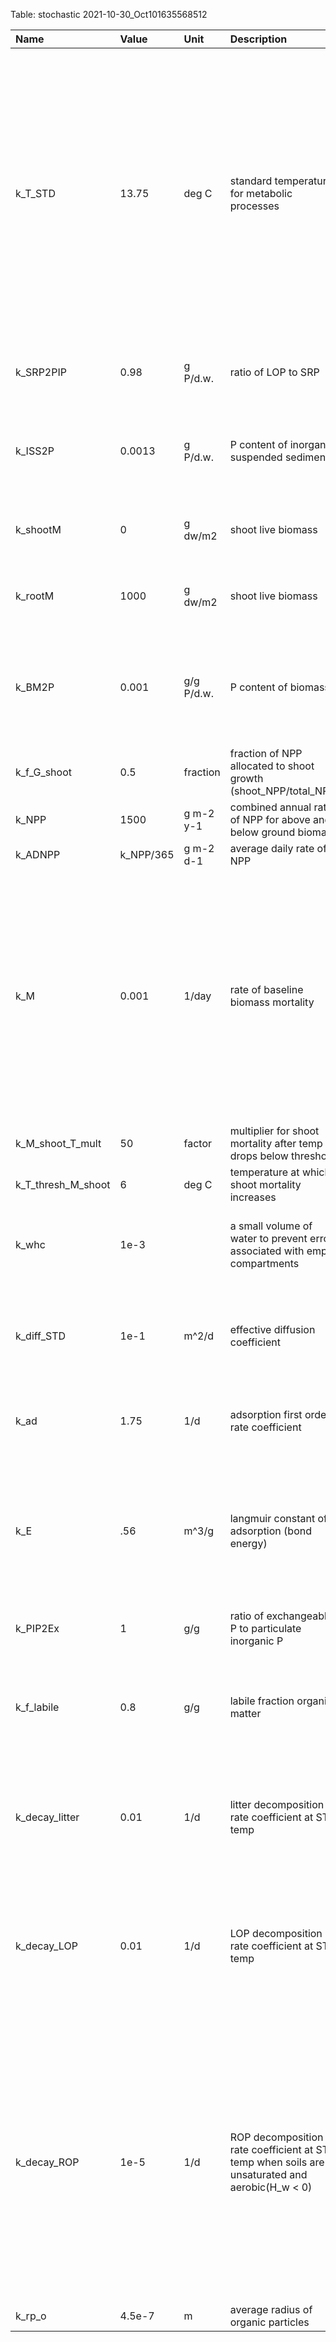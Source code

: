 Table: stochastic 2021-10-30_Oct101635568512

|Name               |Value     |Unit       |Description                                                                                    |Assumptions                                                                                                                                                                                                                                    |
|:------------------|:---------|:----------|:----------------------------------------------------------------------------------------------|:----------------------------------------------------------------------------------------------------------------------------------------------------------------------------------------------------------------------------------------------|
|k_T_STD            |13.75     |deg C      |standard temperature for metabolic processes                                                   |calibrated to make actual NPP match ANPPmax, since experiments were conducted under field conditions this parameter is equal to the (maximum daily average temp - minimum daily average temp)/2 + minimum daily average temp ~ 15 - 17 degrees |
|k_SRP2PIP          |0.98      |g P/d.w.   |ratio of LOP to SRP                                                                            |8.9e-1 for prindle, 1.42 for swamp rd, 6.2e-1 for union st                                                                                                                                                                                     |
|k_ISS2P            |0.0013    |g P/d.w.   |P content of inorganic suspended sediments                                                     |site data 0.002 for prindle rd, 0.0009 for union st, 0.00094 for swamp rd                                                                                                                                                                      |
|k_shootM           |0         |g dw/m2    |shoot live biomass                                                                             |need to set up a way to get this to vary based on start time                                                                                                                                                                                   |
|k_rootM            |1000      |g dw/m2    |shoot live biomass                                                                             |need to set up a way to get this to vary based on start time                                                                                                                                                                                   |
|k_BM2P             |0.001     |g/g P/d.w. |P content of biomass                                                                           |McJannet et al. 1996 .001 - 0.003; Morris & Bowden 1986 0.002; Wiegman Ch 2 data 0.001 to 0.003                                                                                                                                                |
|k_f_G_shoot        |0.5       |fraction   |fraction of NPP allocated to shoot growth (shoot_NPP/total_NPP)                                |Morris et al 1984 0.2 - 0.5                                                                                                                                                                                                                    |
|k_NPP              |1500      |g m-2 y-1  |combined annual rate of NPP for above and below ground biomass                                 |Morris et al. 1984 1000 to 4000                                                                                                                                                                                                                |
|k_ADNPP            |k_NPP/365 |g m-2 d-1  |average daily rate of NPP                                                                      |divide k_NPP by 365                                                                                                                                                                                                                            |
|k_M                |0.001     |1/day      |rate of baseline biomass mortality                                                             |calibrated to root mass ~1000 - 2000 g m-2 and peak shootM ~300-800 g m-2 at use 0.003 for k_ANPPmax = 3000, with guidance from Morris et al 1984 0.003 to 0.007; Marois & Mitsch 2016 0.0005 - 0.007                                          |
|k_M_shoot_T_mult   |50        |factor     |multiplier for shoot mortality after temp drops below threshold                                |calibrated to field observations                                                                                                                                                                                                               |
|k_T_thresh_M_shoot |6         |deg C      |temperature at which shoot mortality increases                                                 |calibrated to field observations                                                                                                                                                                                                               |
|k_whc              |1e-3      |           |a small volume of water to prevent errors associated with empty compartments                   |best guess based on fit of oven dry verses air dry moisture content                                                                                                                                                                            |
|k_diff_STD         |1e-1      |m^2/d      |effective diffusion coefficient                                                                |calibrated to intact core data; Marois & Mitsch 2016 calibrated value was 2e-5 m2 d-1                                                                                                                                                          |
|k_ad               |1.75      |1/d        |adsorption first order rate coefficient                                                        |Wang et al. 2003 1.75, Marois & Mitsch 2016 used                                                                                                                                                                                               |
|k_E                |.56       |m^3/g      |langmuir constant of adsorption (bond energy)                                                  |Calibrated to intact core data this value depends on what metric is used to define Ex_max, Wang et al. 2003 2.75 m3 kg-1                                                                                                                       |
|k_PIP2Ex           |1         |g/g        |ratio of exchangeable P to particulate inorganic P                                             |Wang et al. 2003 0.8                                                                                                                                                                                                                           |
|k_f_labile         |0.8       |g/g        |labile fraction organic matter                                                                 |Morris & Bowden 1986 refractory fraction of 0.2 k_f_LOM_OSS = k_f_labile # g/g                                                                                                                                                                 |
|k_decay_litter     |0.01      |1/d        |litter decomposition rate coefficient at STD temp                                              |Morris & Bowden, Wiegman Ch 3, # Longhi et al. 2008 k = ranged from 0.01 1/d to 0.0027 1/d                                                                                                                                                     |
|k_decay_LOP        |0.01      |1/d        |LOP decomposition rate coefficient at STD temp                                                 |Marois & Mitsch 2016 DOP rate is 0.01, while LPOP rate is 0.003, since we do not model DOP LOP decay should be between 0.001 - 0.01                                                                                                            |
|k_decay_ROP        |1e-5      |1/d        |ROP decomposition rate coefficient at STD temp when soils are unsaturated and aerobic(H_w < 0) |Morris & Bowden 1986 assume refractory OM does not decompose, however this is assuming saturated soils, so we assume that when H_w < 0 that ROP decomposes at between 1e-5 and 5e-5 based on value from Marois & Mitsch 2016 of 2.5e-5         |
|k_rp_o             |4.5e-7    |m          |average radius of organic particles                                                            |Marois & Mitsch 2016                                                                                                                                                                                                                           |

